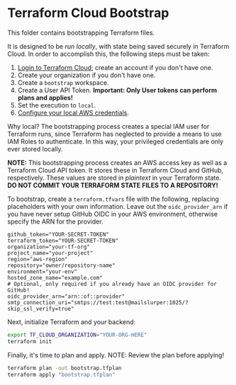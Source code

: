 # Terraform Cloud Bootstrap

This folder contains bootstrapping Terraform files.

It is designed to be _run locally_, with state being saved securely in Terraform Cloud. In order to accomplish this, the following steps must be taken:

1. [Login to Terraform Cloud](https://app.terraform.io); create an account if you don't have one.
2. Create your organization if you don't have one.
3. Create a `bootstrap` workspace.
4. Create a User API Token. **Important: Only User tokens can perform plans and applies!**
5. Set the execution to `local`.
6. [Configure your local AWS credentials](https://docs.aws.amazon.com/cli/latest/userguide/cli-configure-files.html).

Why local? The bootstrapping process creates a special IAM user for Terraform runs, since Terraform has neglected to provide a means to use IAM Roles to authenticate.
In this way, your privileged credentials are only ever stored locally.

**NOTE:** This bootstrapping process creates an AWS access key as well as a Terraform Cloud API token. It stores these in Terraform Cloud and GitHub, respectively.
These values are stored in _plaintext_ in your Terraform state. **DO NOT COMMIT YOUR TERRAFORM STATE FILES TO A REPOSITORY!**

To bootstrap, create a `terraform.tfvars` file with the following, replacing placeholders with your own information. Leave out the `oidc_provider_arn` if you have
never setup GitHub OIDC in your AWS environment, otherwise specify the ARN for the provider.

```hcl
github_token="YOUR-SECRET-TOKEN"
terraform_token="YOUR-SECRET-TOKEN"
organization="your-tf-org"
project_name="your-project"
region="aws-region"
repository="owner/repository-name"
environment="your-env"
hosted_zone_name="example.com"
# Optional, only required if you already have an OIDC provider for GitHub!
oidc_provider_arn="arn::of::provider"
smtp_connection_uri="smtps://test:test@mailslurper:1025/?skip_ssl_verify=true"
```

Next, initialize Terraform and your backend:

```bash
export TF_CLOUD_ORGANIZATION="YOUR-ORG-HERE"
terraform init
```

Finally, it's time to plan and apply. NOTE: Review the plan before applying!

```bash
terraform plan -out bootstrap.tfplan
terraform apply "bootstrap.tfplan"
```
